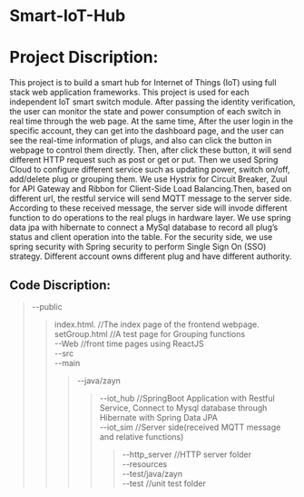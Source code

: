 # Smart-IoT-Hub
Project Discription:
====
This project is to build a smart hub for Internet of Things (IoT) using full stack web application frameworks. This project is used for each independent IoT smart switch module. After passing the identity verification, the user can monitor the state and power consumption of each switch in real time through the web page. At the same time, After the user login in the specific account, they can get into the dashboard page, and the user can see the real-time information of plugs, and also can click the button in webpage to control them directly.  Then, after click these button, it will send different HTTP request such as post or get or put. Then we used Spring Cloud to configure different service such as updating power, switch on/off, add/delete plug or grouping them. We use Hystrix for Circuit Breaker, Zuul for API Gateway and Ribbon for Client-Side Load Balancing.Then, based on different url, the restful service will send MQTT message to the server side. According to these received message, the server side will invode different function to do operations to the real plugs in hardware layer. 
We use spring data jpa with hibernate to connect a MySql database to record all plug’s status and client operation into the table.
For the security side, we use spring security with Spring security to perform Single Sign On (SSO) strategy. Different account owns different plug and have different authority.

Code Discription:
----
>--public
>> index.html.               //The index page of the frontend webpage.  
>> setGroup.html             //A test page for Grouping functions  
>>--Web                     //front time pages using ReactJS  
>--src  
>>--main  
>>>--java/zayn
>>>>--iot_hub          //SpringBoot Application with Restful Service, Connect to Mysql database through Hibernate with Spring Data JPA  
>>>>--iot_sim          //Server side(received MQTT message and relative functions)  
>>>>>--http_server  //HTTP server folder  
>>>--resources  
>>--test/java/zayn  
>>>--test                     //unit test folder  



